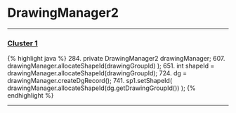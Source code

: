 # DrawingManager2

***

### [Cluster 1](./1)
{% highlight java %}
284. private DrawingManager2 drawingManager;
607.                     drawingManager.allocateShapeId(drawingGroupId) );
651.     int shapeId = drawingManager.allocateShapeId(drawingGroupId);
724.     dg = drawingManager.createDgRecord();
741.     sp1.setShapeId( drawingManager.allocateShapeId(dg.getDrawingGroupId()) );
{% endhighlight %}

***

